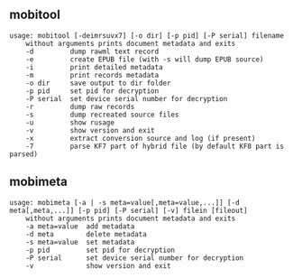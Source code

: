 ## mobitool
    usage: mobitool [-deimrsuvx7] [-o dir] [-p pid] [-P serial] filename
        without arguments prints document metadata and exits
        -d         dump rawml text record
        -e         create EPUB file (with -s will dump EPUB source)
        -i         print detailed metadata
        -m         print records metadata
        -o dir     save output to dir folder
        -p pid     set pid for decryption
        -P serial  set device serial number for decryption
        -r         dump raw records
        -s         dump recreated source files
        -u         show rusage
        -v         show version and exit
        -x         extract conversion source and log (if present)
        -7         parse KF7 part of hybrid file (by default KF8 part is parsed)

## mobimeta
    usage: mobimeta [-a | -s meta=value[,meta=value,...]] [-d meta[,meta,...]] [-p pid] [-P serial] [-v] filein [fileout]
        without arguments prints document metadata and exits
        -a meta=value  add metadata
        -d meta        delete metadata
        -s meta=value  set metadata
        -p pid         set pid for decryption
        -P serial      set device serial number for decryption
        -v             show version and exit